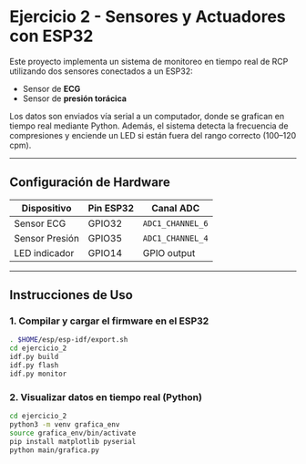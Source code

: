 # Ejercicio 2 - Sensores y Actuadores con ESP32

Este proyecto implementa un sistema de monitoreo en tiempo real de RCP utilizando dos sensores conectados a un ESP32:
- Sensor de **ECG**
- Sensor de **presión torácica**

Los datos son enviados vía serial a un computador, donde se grafican en tiempo real mediante Python. Además, el sistema detecta la frecuencia de compresiones y enciende un LED si están fuera del rango correcto (100–120 cpm).

---

## Configuración de Hardware

| Dispositivo     | Pin ESP32         | Canal ADC         |
|-----------------|-------------------|-------------------|
| Sensor ECG      | GPIO32            | `ADC1_CHANNEL_6`  |
| Sensor Presión  | GPIO35            | `ADC1_CHANNEL_4`  |
| LED indicador   | GPIO14            | GPIO output       |

---

## Instrucciones de Uso

### 1. Compilar y cargar el firmware en el ESP32

```bash
. $HOME/esp/esp-idf/export.sh
cd ejercicio_2
idf.py build
idf.py flash
idf.py monitor
```

### 2. Visualizar datos en tiempo real (Python)

```bash
cd ejercicio_2
python3 -m venv grafica_env
source grafica_env/bin/activate
pip install matplotlib pyserial
python main/grafica.py
```